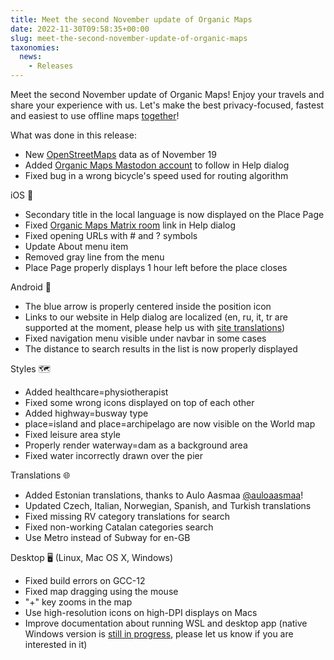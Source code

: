 ```yaml
---
title: Meet the second November update of Organic Maps
date: 2022-11-30T09:58:35+00:00
slug: meet-the-second-november-update-of-organic-maps
taxonomies:
  news:
    - Releases
---
```


Meet the second November update of Organic Maps! Enjoy your travels and share your experience with us. Let's make the best privacy-focused, fastest and easiest to use offline maps [together](https://organicmaps.app/donate)!

What was done in this release:

- New [OpenStreetMaps](https://www.openstreetmap.org/) data as of November 19
- Added [Organic Maps Mastodon account](https://fosstodon.org/@organicmaps) to follow in Help dialog
- Fixed bug in a wrong bicycle's speed used for routing algorithm

iOS 

- Secondary title in the local language is now displayed on the Place Page
- Fixed [Organic Maps Matrix room](https://omaps.app/matrix) link in Help dialog
- Fixed opening URLs with # and ? symbols
- Update About menu item
- Removed gray line from the menu
- Place Page properly displays 1 hour left before the place closes

Android 🤖

- The blue arrow is properly centered inside the position icon
- Links to our website in Help dialog are localized (en, ru, it, tr are supported at the moment, please help us with [site translations](https://github.com/organicmaps/organicmaps.github.io/#translations))
- Fixed navigation menu visible under navbar in some cases
- The distance to search results in the list is now properly displayed

Styles 🗺️

- Added healthcare=physiotherapist
- Fixed some wrong icons displayed on top of each other
- Added highway=busway type
- place=island and place=archipelago are now visible on the World map
- Fixed leisure area style
- Properly render waterway=dam as a background area
- Fixed water incorrectly drawn over the pier

Translations 🌐

- Added Estonian translations, thanks to Aulo Aasmaa [@auloaasmaa](https://t.me/auloaasmaa)!
- Updated Czech, Italian, Norwegian, Spanish, and Turkish translations
- Fixed missing RV category translations for search
- Fixed non-working Catalan categories search
- Use Metro instead of Subway for en-GB

Desktop 🖥️ (Linux, Mac OS X, Windows)

- Fixed build errors on GCC-12
- Fixed map dragging using the mouse
- "+" key zooms in the map
- Use high-resolution icons on high-DPI displays on Macs
- Improve documentation about running WSL and desktop app (native Windows version is [still in progress](https://github.com/organicmaps/organicmaps/tree/windows), please let us know if you are interested in it)
